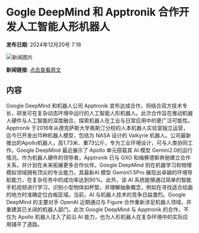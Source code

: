 # Gogle DeepMind 和 Apptronik 合作开发人工智能人形机器人

**发布日期**: 2024年12月20号 7:18

![新闻图片](https://pic.chinaz.com/picmap/202304141758233228_2.jpg)

**新闻链接**: [点击查看原文](https://www.aibase.com/zh/news/14151)

## 内容

Google DeepMind 和机器人公司 Apptronik 宣布达成合作，将结合双方技术专长，研发可在复杂动态环境中运行的人工智能人形机器人。此次合作旨在推动机器人硬件与人工智能的深度融合，探索机器人在工业与日常应用中的更广泛可能性。Apptronik 于2016年从德克萨斯大学奥斯汀分校的人本机器人实验室独立运营，迄今已开发出15种机器人模型，包括为 NASA 设计的 Valkyrie 机器人。公司最新推出的Apollo机器人，高1.73米、重73公斤，专为工业环境设计，可与人类协同工作。Google DeepMind 最近展示了 Apollo 单元搭载其 AI 模型 Gemini2.0的运行情况。作为机器人硬件的领导者，Apptronik 已与 GXO 和梅赛德斯奔驰建立合作关系，并计划在未来拓展更多合作伙伴。Google DeepMind 则在机器学习和物理模拟领域拥有顶尖的专业能力，其最新AI 模型 Gemini1.5Pro 展现出卓越的环境导航能力，在复杂任务中的成功率达到90%。此外，该 AI 系统能够通过简单的智能手机视频进行学习，识别小型物体如杯垫，并理解抽象概念，例如在寻找适合绘画的地方时准确定位白板区域。当前，AI 与机器人技术的竞争日益激烈。Google DeepMind 的主要对手 OpenAI 近期通过与 Figure 合作重新涉足机器人领域，并重建其已关闭的机器人部门。此次 Google DeepMind 与 Apptronik 的合作，不仅为 Apollo 机器人注入了前沿 AI 能力，也为人形机器人在复杂环境中的实际应用铺平了道路。
